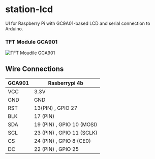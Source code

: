 # station-lcd

UI for Raspberry Pi with GC9A01-based LCD and serial connection to Arduino.
### TFT Module GCA901
![TFT Moudile GCA901](/home/user-null/Documents/station_lcd/template/picture/TFT.jpg)
## Wire Connections
|GCA901|Rasberrypi 4b|
|------|-------------|
|VCC|3.3V|
|GND|GND|
|RST|13(PIN) , GPIO 27|
|BLK|17 (PIN)|
|SDA|19 (PIN) , GPIO 10 (MOSI)|
|SCL|23 (PIN) , GPIO 11 (SCLK)|
|CS|24 (PIN) , GPIO 8 (CE0)|
|DC|22 (PIN) , GPIO 25|

